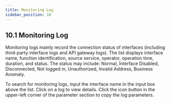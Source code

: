 ```yaml
---
title: Monitoring Log
sidebar_position: 10
---
```


## 10.1 Monitoring Log

Monitoring logs mainly record the connection status of interfaces (including third-party interface logs and API gateway logs). The list displays interface name, function identification, source service, operator, operation time, duration, and status. The status may include: Normal, Interface Disabled, Disconnected, Not logged in, Unauthorized, Invalid Address, Business Anomaly.

To search for monitoring logs, input the interface name in the input box above the list. Click on a log to view details. Click the icon button in the upper-left corner of the parameter section to copy the log parameters.